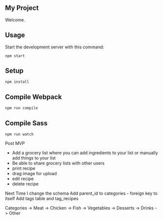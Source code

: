 My Project
---

Welcome.



Usage
---

Start the development server with this command:

```
npm start
```


Setup
---

```
npm install
```


Compile Webpack
---

```
npm run compile
```


Compile Sass
---

```
npm run watch
```

Post MVP
* Add a grocery list where you can add ingredients to your list or manually add things to your list
* Be able to share grocery lists with other users
* print recipe
* drag image for upload
* edit recipe
* delete recipe

Next Time I change the schema
Add parent_id to categories - foreign key to itself
Add tags table and tag_recipes

Categories
-> Meat
-> Chicken
-> Fish
-> Vegetables
-> Desserts
-> Drinks
-> Other

